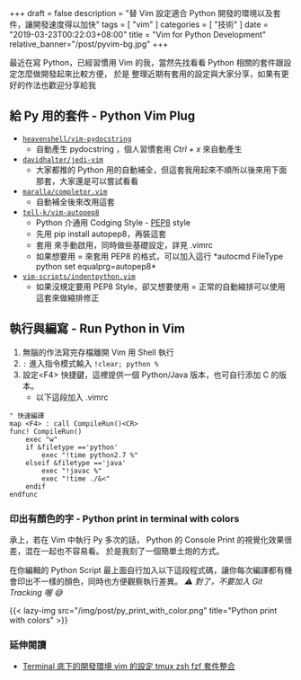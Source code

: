 +++
draft = false
description = "替 Vim 設定適合 Python 開發的環境以及套件，讓開發速度得以加快"
tags = [ "vim" ]
categories = [ "技術" ]
date = "2019-03-23T00:22:03+08:00"
title = "Vim for Python Development"
relative_banner="/post/pyvim-bg.jpg"
+++

最近在寫 Python，已經習慣用 Vim 的我，當然先找看看 Python 相關的套件跟設定怎麼做開發起來比較方便，
於是 整理近期有套用的設定與大家分享，如果有更好的作法也歡迎分享給我
<!--more-->

## 給 Py 用的套件 - Python Vim Plug
- [`heavenshell/vim-pydocstring`](https://github.com/heavenshell/vim-pydocstring)
    - 自動產生 pydocstring ，個人習慣套用 *Ctrl + x* 來自動產生
- [`davidhalter/jedi-vim`](https://github.com/heavenshell/vim-pydocstring)
    - 大家都推的 Python 用的自動補全，但這套我用起來不順所以後來用下面那套，大家還是可以嘗試看看
- [`maralla/completor.vim`](https://github.com/maralla/completor.vim)
    - 自動補全後來改用這套
- [`tell-k/vim-autopep8`](https://github.com/heavenshell/vim-pydocstring)
    - Python 介通用 Codging Style - [PEP8](https://www.python.org/dev/peps/pep-0008/) style
    - 先用 pip install autopep8，再裝這套
    - 套用 <F8> 來手動啟用，同時做些基礎設定，詳見 .vimrc
    - 如果想要用 = 來套用 PEP8 的格式，可以加入這行 *autocmd FileType python set equalprg=autopep8\*
- [`vim-scripts/indentpython.vim`](https://github.com/vim-scripts/indentpython.vim)
    - 如果沒規定要用 PEP8 Style，卻又想要使用 = 正常的自動縮排可以使用這套來做縮排修正

## 執行與編寫 - Run Python in Vim
1. 無腦的作法寫完存檔離開 Vim 用 Shell 執行
2. `:` 進入指令模式輸入 `!clear; python %`
3. 設定\<F4\> 快捷鍵，這裡提供一個 Python/Java 版本，也可自行添加 C 的版本。
    - 以下這段加入 .vimrc

```
" 快速編譯
map <F4> : call CompileRun()<CR>
func! CompileRun()
    exec "w"
    if &filetype =='python'
        exec "!time python2.7 %"
    elseif &filetype =='java'
        exec "!javac %"
        exec "!time ./&<"
    endif
endfunc
```

### 印出有顏色的字 - Python print in terminal with colors
承上，若在 Vim 中執行 Py 多次的話， Python 的 Console Print 的視覺化效果很差，混在一起也不容易看。 於是我刻了一個簡單土炮的方式。

在你編輯的 Python Script 最上面自行加入以下這段程式碼，讓你每次編譯都有機會印出不一樣的顏色，同時也方便觀察執行差異。
_⚠️   對了，不要加入 Git Tracking 喔 😅_

<script src="https://gist.github.com/kylinfish/a43b730f43a780c64a29357ef6c41269.js"></script>

{{< lazy-img src="/img/post/py_print_with_color.png" title="Python print with colors" >}}



### <span class="text-success">__延伸閱讀__</span>

- [Terminal 底下的開發環境 vim 的設定 tmux zsh fzf 套件整合](/unix-like-develop-env/)
